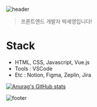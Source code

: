 <!--
**SY-GG/SY-GG** is a ✨ _special_ ✨ repository because its `README.md` (this file) appears on your GitHub profile.

Here are some ideas to get you started:

- 🔭 I’m currently working on ...
- 🌱 I’m currently learning ...
- 👯 I’m looking to collaborate on ...
- 🤔 I’m looking for help with ...
- 💬 Ask me about ...
- 📫 How to reach me: ...
- 😄 Pronouns: ...
- ⚡ Fun fact: ...
-->

![header](https://capsule-render.vercel.app/api?type=Slice&color=timeGradient&height=300&section=header&text=%20&fontSize=90)


> 프론트엔드 개발자
박세영입니다!

# Stack
- HTML, CSS, Javascript, Vue.js
- Tools : VSCode
- Etc : Notion, Figma, Zeplin, Jira



[![Anurag's GitHub stats](https://github-readme-stats.vercel.app/api?username=SY-GG&theme=buefy&show_icons=true)](https://github.com/anuraghazra/github-readme-stats)

![footer](https://capsule-render.vercel.app/api?type=Slice&color=timeGradient&height=300&section=footer)
